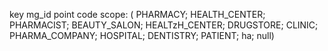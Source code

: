 
key
mg_id
point
code
scope: ( PHARMACY; HEALTH_CENTER; PHARMACIST; BEAUTY_SALON; HEALTzH_CENTER; DRUGSTORE; CLINIC; PHARMA_COMPANY; HOSPITAL; DENTISTRY; PATIENT; ha; null)